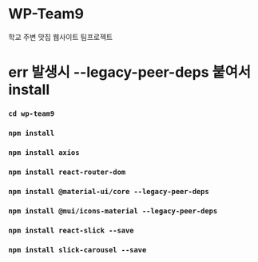 # WP-Team9
학교 주변 맛집 웹사이트 팀프로젝트

# err 발생시 --legacy-peer-deps 붙여서 install

### `cd wp-team9`

### `npm install`

### `npm install axios`

### `npm install react-router-dom`

### `npm install @material-ui/core --legacy-peer-deps`

### `npm install @mui/icons-material --legacy-peer-deps`

###  `npm install react-slick --save`
 
 ### `npm install slick-carousel --save`

